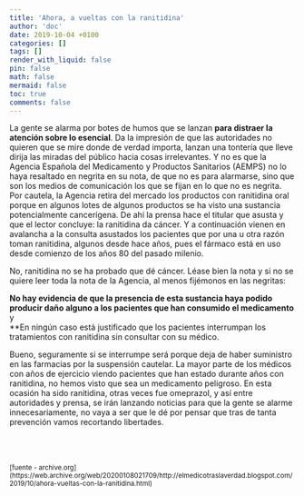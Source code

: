 ```yaml
---
title: 'Ahora, a vueltas con la ranitidina'
author: 'doc'
date: 2019-10-04 +0100
categories: []
tags: []
render_with_liquid: false
pin: false
math: false
mermaid: false
toc: true
comments: false
---
```

La gente se alarma por botes de humos que se lanzan **para distraer la atención sobre lo esencial**. Da la impresión de que las autoridades no quieren que se mire donde de verdad importa, lanzan una tontería que lleve dirija las miradas del público hacia cosas irrelevantes. Y no es que la Agencia Española del Medicamento y Productos Sanitarios (AEMPS) no lo haya resaltado en negrita en su nota, de que no es para alarmarse, sino que son los medios de comunicación los que se fijan en lo que no es negrita. Por cautela, la Agencia retira del mercado los productos con ranitidina oral porque en algunos lotes de algunos productos se ha visto una sustancia potencialmente cancerígena. De ahí la prensa hace el titular que asusta y que el lector concluye: la ranitidina da cáncer. Y a continuación vienen en avalancha a la consulta asustados los pacientes que por una u otra razón toman ranitidina, algunos desde hace años, pues el fármaco está en uso desde comienzo de los años 80 del pasado milenio.  

No, ranitidina no se ha probado que dé cáncer. Léase bien la nota y si no se quiere leer toda la nota de la Agencia, al menos fijémonos en las negritas:

**No hay evidencia de que la presencia de esta sustancia haya podido producir daño alguno a los pacientes que han consumido el medicamento**  
y  
**En ningún caso está justificado que los pacientes interrumpan los tratamientos con ranitidina sin consultar con su médico.  

Bueno, seguramente si se interrumpe será porque deja de haber suministro en las farmacias por la suspensión cautelar. La mayor parte de los médicos con años de ejercicio viendo pacientes que han estado durante años con ranitidina, no hemos visto que sea un medicamento peligroso. En esta ocasión ha sido ranitidina, otras veces fue omeprazol, y así entre autoridades y prensa, se irán lanzando noticias para que la gente se alarme innecesariamente, no vaya a ser que le dé por pensar que tras de tanta prevención vamos recortando libertades.  

<br>
<br>
<br>
<small>[fuente - archive.org](https://web.archive.org/web/20200108021709/http://elmedicotraslaverdad.blogspot.com/2019/10/ahora-vueltas-con-la-ranitidina.html)</small>  
